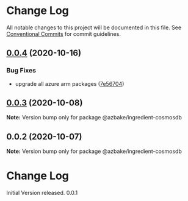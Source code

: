 # Change Log

All notable changes to this project will be documented in this file.
See [Conventional Commits](https://conventionalcommits.org) for commit guidelines.

## [0.0.4](https://github.com/HomecareHomebase/azure-bake/compare/@azbake/ingredient-cosmosdb@0.0.3...@azbake/ingredient-cosmosdb@0.0.4) (2020-10-16)


### Bug Fixes

* upgrade all azure arm packages ([7e56704](https://github.com/HomecareHomebase/azure-bake/commit/7e56704))





## [0.0.3](https://github.com/HomecareHomebase/azure-bake/compare/@azbake/ingredient-cosmosdb@0.0.2...@azbake/ingredient-cosmosdb@0.0.3) (2020-10-08)

**Note:** Version bump only for package @azbake/ingredient-cosmosdb





## 0.0.2 (2020-10-07)

**Note:** Version bump only for package @azbake/ingredient-cosmosdb





# Change Log

 Initial Version released. 0.0.1
